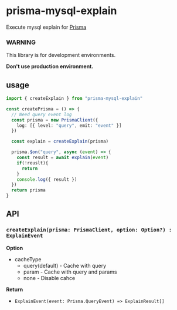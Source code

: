 # prisma-mysql-explain

Execute mysql explain for [Prisma](https://www.prisma.io/)

### WARNING
This library is for development environments.

**Don't use production environment.**

## usage

```ts
import { createExplain } from "prisma-mysql-explain"

const createPrisma = () => {
  // Need query event log
  const prisma = new PrismaClient({
    log: [{ level: "query", emit: "event" }]
  })

  const explain = createExplain(prisma)

  prisma.$on("query", async (event) => {
    const result = await explain(event)
    if(!reuslt){
      return
    }
    console.log({ result })
  })
  return prisma
}


```

## API

### `createExplain(prisma: PrismaClient, option: Option?) : ExplainEvent`

**Option**

* cacheType
  * query(default) - Cache with query
  * param - Cache with query and params
  * none - Disable cahce

**Return**

* `ExplainEvent(event: Prisma.QueryEvent) => ExplainResult[]`



